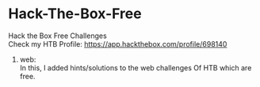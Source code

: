 # Hack-The-Box-Free
Hack the Box Free Challenges  
Check my HTB Profile: https://app.hackthebox.com/profile/698140
  1. web:  
       In this, I added hints/solutions to the web challenges Of HTB which are free.
